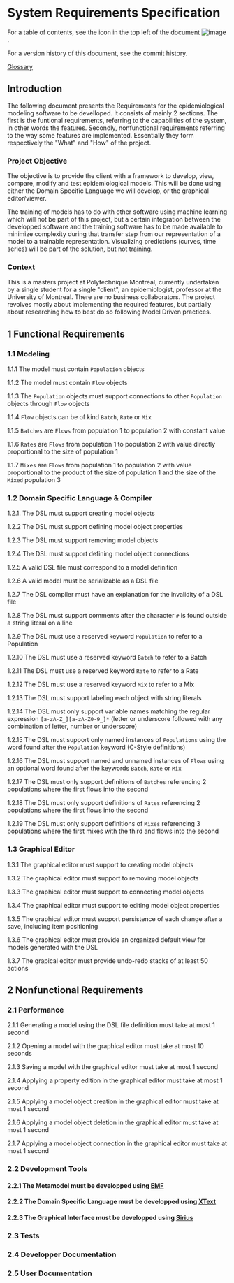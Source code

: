# System Requirements Specification

For a table of contents, see the icon in the top left of the document ![image](https://user-images.githubusercontent.com/43907476/146665040-57daa44b-8263-4a69-ac20-4a5433eecd7b.png).

For a version history of this document, see the commit history.

[Glossary](https://github.com/polytechnique-ease/Model-Driven-Epidemiology/blob/main/docs/Glossary.md)

## Introduction

The following document presents the Requirements for the epidemiological modeling software to be develloped. It consists of mainly 2 sections. The first is the funtional requirements, referring to the capabilities of the system, in other words the features. Secondly, nonfunctional requirements referring to the way some features are implemented. Essentially they form respectively the "What" and "How" of the project.

### Project Objective

The objective is to provide the client with a framework to develop, view, compare, modify and test epidemiological models. This will be done using either the Domain Specific Language we will develop, or the graphical editor/viewer.

The training of models has to do with other software using machine learning which will not be part of this project, but a certain integration between the developped software and the training software has to be made available to minimize complexity during that transfer step from our representation of a model to a trainable representation. Visualizing predictions (curves, time series) will be part of the solution, but not training.

### Context

This is a masters project at Polytechnique Montreal, currently undertaken by a single student for a single "client", an epidemiologist, professor at the University of Montreal. There are no business collaborators. The project revolves mostly about implementing the required features, but partially about researching how to best do so following Model Driven practices.

## 1 Functional Requirements

### 1.1 Modeling

1.1.1 The model must contain `Population` objects

1.1.2 The model must contain `Flow` objects

1.1.3 The `Population` objects must support connections to other `Population` objects through `Flow` objects

1.1.4 `Flow` objects can be of kind `Batch`, `Rate` or `Mix`

1.1.5 `Batches` are `Flows` from population 1 to population 2 with constant value

1.1.6 `Rates` are `Flows` from population 1 to population 2 with value directly proportional to the size of population 1

1.1.7 `Mixes` are `Flows` from population 1 to population 2 with value proportional to the product of the size of population 1 and the size of the `Mixed` population 3

### 1.2 Domain Specific Language & Compiler

1.2.1. The DSL must support creating model objects

1.2.2 The DSL must support defining model object properties

1.2.3 The DSL must support removing model objects

1.2.4 The DSL must support defining model object connections

1.2.5 A valid DSL file must correspond to a model definition

1.2.6 A valid model must be serializable as a DSL file

1.2.7 The DSL compiler must have an explanation for the invalidity of a DSL file

1.2.8 The DSL must support comments after the character `#` is found outside a string literal on a line

1.2.9 The DSL must use a reserved keyword `Population` to refer to a Population

1.2.10 The DSL must use a reserved keyword `Batch` to refer to a Batch

1.2.11 The DSL must use a reserved keyword `Rate` to refer to a Rate

1.2.12 The DSL must use a reserved keyword `Mix` to refer to a Mix

1.2.13 The DSL must support labeling each object with string literals

1.2.14 The DSL must only support variable names matching the regular expression `[a-zA-Z_][a-zA-Z0-9_]*` (letter or underscore followed with any combination of letter, number or underscore)

1.2.15 The DSL must support only named instances of `Populations` using the word found after the `Population` keyword (C-Style definitions)

1.2.16 The DSL must support named and unnamed instances of `Flows` using an optional word found after the keywords `Batch`, `Rate` or `Mix`

1.2.17 The DSL must only support definitions of `Batches` referencing 2 populations where the first flows into the second

1.2.18 The DSL must only support definitions of `Rates` referencing 2 populations where the first flows into the second

1.2.19 The DSL must only support definitions of `Mixes` referencing 3 populations where the first mixes with the third and flows into the second

### 1.3 Graphical Editor

1.3.1 The graphical editor must support to creating model objects

1.3.2 The graphical editor must support to removing model objects

1.3.3 The graphical editor must support to connecting model objects

1.3.4 The graphical editor must support to editing model object properties

1.3.5 The graphical editor must support persistence of each change after a save, including item positioning

1.3.6 The graphical editor must provide an organized default view for models generated with the DSL

1.3.7 The grapical editor must provide undo-redo stacks of at least 50 actions

## 2 Nonfunctional Requirements

### 2.1 Performance

2.1.1 Generating a model using the DSL file definition must take at most 1 second

2.1.2 Opening a model with the graphical editor must take at most 10 seconds

2.1.3 Saving a model with the graphical editor must take at most 1 second

2.1.4 Applying a property edition in the graphical editor must take at most 1 second

2.1.5 Applying a model object creation in the graphical editor must take at most 1 second

2.1.6 Applying a model object deletion in the graphical editor must take at most 1 second

2.1.7 Applying a model object connection in the graphical editor must take at most 1 second

### 2.2 Development Tools

#### 2.2.1 The Metamodel must be developped using [EMF](https://www.eclipse.org/modeling/emf/)

#### 2.2.2 The Domain Specific Language must be developped using [XText](https://www.eclipse.org/Xtext/index.html)

#### 2.2.3 The Graphical Interface must be developped using [Sirius](https://www.eclipse.org/sirius/overview.html)

### 2.3 Tests

### 2.4 Developper Documentation

### 2.5 User Documentation

